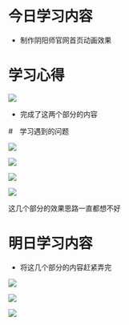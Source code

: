# 今日学习内容

* 制作阴阳师官网首页动画效果


# 学习心得

![](http://prqnryn2v.bkt.clouddn.com/%E5%BE%AE%E4%BF%A1%E6%88%AA%E5%9B%BE_20190526020845.png)

* 完成了这两个部分的内容


#　学习遇到的问题

![](http://prqnryn2v.bkt.clouddn.com/%E5%BE%AE%E4%BF%A1%E6%88%AA%E5%9B%BE_20190526021527.png)

![](http://prqnryn2v.bkt.clouddn.com/%E5%BE%AE%E4%BF%A1%E6%88%AA%E5%9B%BE_20190526021431.png)

![](http://prqnryn2v.bkt.clouddn.com/%E5%BE%AE%E4%BF%A1%E6%88%AA%E5%9B%BE_20190526021454.png)

![](http://prqnryn2v.bkt.clouddn.com/%E5%BE%AE%E4%BF%A1%E6%88%AA%E5%9B%BE_20190526021505.png)

这几个部分的效果思路一直都想不好

# 明日学习内容

* 将这几个部分的内容赶紧弄完

![](http://prqnryn2v.bkt.clouddn.com/%E5%BE%AE%E4%BF%A1%E6%88%AA%E5%9B%BE_20190526021325.png)

![](http://prqnryn2v.bkt.clouddn.com/%E5%BE%AE%E4%BF%A1%E6%88%AA%E5%9B%BE_20190526022147.png)

![](http://prqnryn2v.bkt.clouddn.com/%E5%BE%AE%E4%BF%A1%E6%88%AA%E5%9B%BE_20190526022238.png)